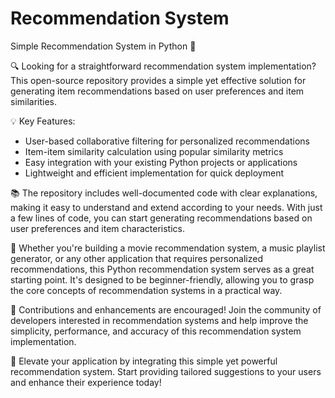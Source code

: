 # Recommendation System
Simple Recommendation System in Python 🎯

🔍 Looking for a straightforward recommendation system implementation? This open-source repository provides a simple yet effective solution for generating item recommendations based on user preferences and item similarities.

💡 Key Features:
- User-based collaborative filtering for personalized recommendations
- Item-item similarity calculation using popular similarity metrics
- Easy integration with your existing Python projects or applications
- Lightweight and efficient implementation for quick deployment

📚 The repository includes well-documented code with clear explanations, making it easy to understand and extend according to your needs. With just a few lines of code, you can start generating recommendations based on user preferences and item characteristics.

🌟 Whether you're building a movie recommendation system, a music playlist generator, or any other application that requires personalized recommendations, this Python recommendation system serves as a great starting point. It's designed to be beginner-friendly, allowing you to grasp the core concepts of recommendation systems in a practical way.

🤝 Contributions and enhancements are encouraged! Join the community of developers interested in recommendation systems and help improve the simplicity, performance, and accuracy of this recommendation system implementation.

🚀 Elevate your application by integrating this simple yet powerful recommendation system. Start providing tailored suggestions to your users and enhance their experience today!


